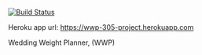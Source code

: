 [![Build Status](https://travis-ci.org/cpe305Spring17/spring2017-project-paihsu.svg?branch=master)](https://travis-ci.org/cpe305Spring17/spring2017-project-paihsu)

Heroku app url: https://wwp-305-project.herokuapp.com

Wedding Weight Planner, (WWP) 

<img src="" />

